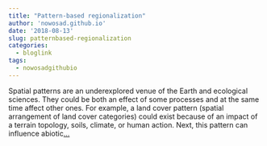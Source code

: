 ```yaml
---
title: "Pattern-based regionalization"
author: 'nowosad.github.io'
date: '2018-08-13'
slug: patternbased-regionalization
categories:
  - bloglink
tags:
  - nowosadgithubio
---
```


Spatial patterns are an underexplored venue of the Earth and ecological sciences. They could be both an effect of some processes and at the same time affect other ones. For example, a land cover pattern (spatial arrangement of land cover categories) could exist because of an impact of a terrain topology, soils, climate, or human action. Next, this pattern can influence abiotic[... <i class="fas fa-external-link-alt"></i>](https://nowosad.github.io/post/geopat-2-segmentation/)

